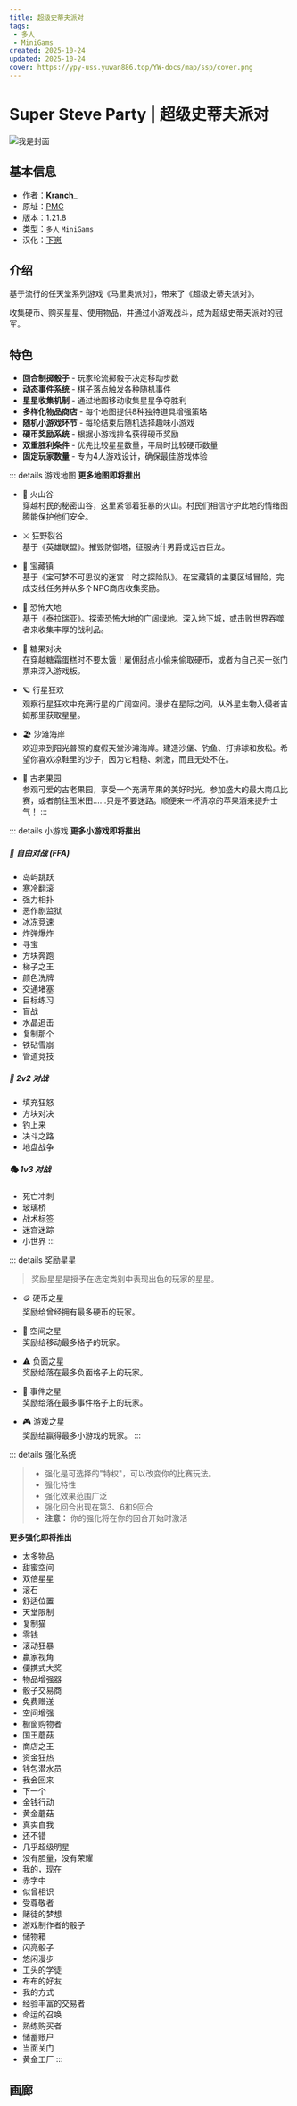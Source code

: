 ```yaml
---
title: 超级史蒂夫派对
tags: 
 - 多人
 - MiniGams
created: 2025-10-24
updated: 2025-10-24
cover: https://ypy-uss.yuwan886.top/YW-docs/map/ssp/cover.png
---
```


# Super Steve Party | 超级史蒂夫派对
![我是封面](https://ypy-uss.yuwan886.top/YW-docs/map/ssp/cover.png)
## 基本信息

- 作者：[**Kranch_**](https://www.planetminecraft.com/member/kranch_/)
- 原址：[PMC](https://www.planetminecraft.com/project/super-steve-party-minecraft-1-21-4/)
- 版本：1.21.8
- 类型：`多人` `MiniGams`
- 汉化：[下崽](https://pan.quark.cn/s/205ae87977f0)

## 介绍

基于流行的任天堂系列游戏《马里奥派对》，带来了《超级史蒂夫派对》。

收集硬币、购买星星、使用物品，并通过小游戏战斗，成为超级史蒂夫派对的冠军。

## 特色

- **回合制掷骰子** - 玩家轮流掷骰子决定移动步数
- **动态事件系统** - 棋子落点触发各种随机事件
- **星星收集机制** - 通过地图移动收集星星争夺胜利
- **多样化物品商店** - 每个地图提供8种独特道具增强策略
- **随机小游戏环节** - 每轮结束后随机选择趣味小游戏
- **硬币奖励系统** - 根据小游戏排名获得硬币奖励
- **双重胜利条件** - 优先比较星星数量，平局时比较硬币数量
- **固定玩家数量** - 专为4人游戏设计，确保最佳游戏体验


::: details 游戏地图
**更多地图即将推出**

- 🌋 火山谷  
穿越村民的秘密山谷，这里紧邻着狂暴的火山。村民们相信守护此地的情绪图腾能保护他们安全。

- ⚔️ 狂野裂谷  
基于《英雄联盟》。摧毁防御塔，征服纳什男爵或远古巨龙。

- 🏰 宝藏镇  
基于《宝可梦不可思议的迷宫：时之探险队》。在宝藏镇的主要区域冒险，完成支线任务并从多个NPC商店收集奖励。

- 🌿 恐怖大地  
基于《泰拉瑞亚》。探索恐怖大地的广阔绿地。深入地下城，或击败世界吞噬者来收集丰厚的战利品。

- 🍰 糖果对决  
在穿越糖霜蛋糕时不要太饿！雇佣甜点小偷来偷取硬币，或者为自己买一张门票来深入游戏板。

- 🪐 行星狂欢  
观察行星狂欢中充满行星的广阔空间。漫步在星际之间，从外星生物入侵者吉姆那里获取星星。

- 🏖️ 沙滩海岸  
欢迎来到阳光普照的度假天堂沙滩海岸。建造沙堡、钓鱼、打排球和放松。希望你喜欢凉鞋里的沙子，因为它粗糙、刺激，而且无处不在。

- 🍎 古老果园  
参观可爱的古老果园，享受一个充满苹果的美好时光。参加盛大的最大南瓜比赛，或者前往玉米田……只是不要迷路。顺便来一杯清凉的苹果酒来提升士气！
:::


::: details 小游戏
**更多小游戏即将推出**

##### 🎯 自由对战 (FFA)
- 岛屿跳跃
- 寒冷翻滚
- 强力相扑
- 恶作剧监狱
- 冰冻竞速
- 炸弹爆炸
- 寻宝
- 方块奔跑
- 梯子之王
- 颜色洗牌
- 交通堵塞
- 目标练习
- 盲战
- 水晶追击
- 复制那个
- 铁砧雪崩
- 管道竞技

##### 🤝 2v2 对战
- 填充狂怒
- 方块对决
- 钓上来
- 决斗之路
- 地盘战争

##### 🎭 1v3 对战
- 死亡冲刺
- 玻璃桥
- 战术标签
- 迷宫迷踪
- 小世界
:::


::: details 奖励星星
> 奖励星星是授予在选定类别中表现出色的玩家的星星。

- 🪙 硬币之星  
奖励给曾经拥有最多硬币的玩家。

- 🚶 空间之星  
奖励给移动最多格子的玩家。

- ⚠️ 负面之星  
奖励给落在最多负面格子上的玩家。
 
- 🎪 事件之星  
奖励给落在最多事件格子上的玩家。

- 🎮 游戏之星  
奖励给赢得最多小游戏的玩家。
:::


::: details 强化系统

> - 强化是可选择的"特权"，可以改变你的比赛玩法。
> - 强化特性
> - 强化效果范围广泛
> - 强化回合出现在第3、6和9回合
> - **注意：** 你的强化将在你的回合开始时激活

**更多强化即将推出**

- 太多物品
- 甜蜜空间
- 双倍星星
- 滚石
- 舒适位置
- 天堂限制
- 复制猫
- 零钱
- 滚动狂暴
- 赢家视角
- 便携式大奖
- 物品增强器
- 骰子交易商
- 免费赠送
- 空间增强
- 橱窗购物者
- 国王蘑菇
- 商店之王
- 资金狂热
- 钱包潜水员
- 我会回来
- 下一个
- 金钱行动
- 黄金蘑菇
- 真实自我
- 还不错
- 几乎超级明星
- 没有胆量，没有荣耀
- 我的，现在
- 赤字中
- 似曾相识
- 受尊敬者
- 赌徒的梦想
- 游戏制作者的骰子
- 储物箱
- 闪亮骰子
- 悠闲漫步
- 工头的学徒
- 布布的好友
- 我的方式
- 经验丰富的交易者
- 命运的召唤
- 熟练购买者
- 储蓄账户
- 当面关门
- 黄金工厂
:::

## 画廊

<Gallery :images="[
  { src: 'https://ypy-uss.yuwan886.top/YW-docs/map/ssp/1.png' },
  { src: 'https://ypy-uss.yuwan886.top/YW-docs/map/ssp/2.png' },
  { src: 'https://ypy-uss.yuwan886.top/YW-docs/map/ssp/3.png' },
  { src: 'https://ypy-uss.yuwan886.top/YW-docs/map/ssp/4.png' },
  { src: 'https://ypy-uss.yuwan886.top/YW-docs/map/ssp/5.png' },
  { src: 'https://ypy-uss.yuwan886.top/YW-docs/map/ssp/6.png' },
  { src: 'https://ypy-uss.yuwan886.top/YW-docs/map/ssp/7.png' },
  { src: 'https://ypy-uss.yuwan886.top/YW-docs/map/ssp/8.png' },
  { src: 'https://ypy-uss.yuwan886.top/YW-docs/map/ssp/9.png' }
]" />